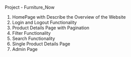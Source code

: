 Project - Furniture_Now

1) HomePage with Describe the Overview of the Website
2) Login and Logout Functionality
3) Product Details Page with Pagination
4) Filter Functionality 
5) Search Functionality 
6) Single Product Details Page
7) Admin Page
